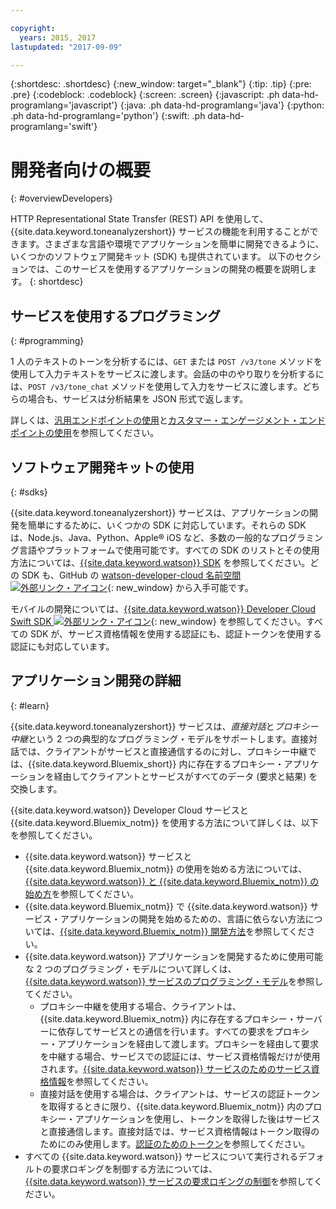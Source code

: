```yaml
---

copyright:
  years: 2015, 2017
lastupdated: "2017-09-09"

---
```


{:shortdesc: .shortdesc}
{:new_window: target="_blank"}
{:tip: .tip}
{:pre: .pre}
{:codeblock: .codeblock}
{:screen: .screen}
{:javascript: .ph data-hd-programlang='javascript'}
{:java: .ph data-hd-programlang='java'}
{:python: .ph data-hd-programlang='python'}
{:swift: .ph data-hd-programlang='swift'}

# 開発者向けの概要
{: #overviewDevelopers}

HTTP Representational State Transfer (REST) API を使用して、{{site.data.keyword.toneanalyzershort}} サービスの機能を利用することができます。さまざまな言語や環境でアプリケーションを簡単に開発できるように、いくつかのソフトウェア開発キット (SDK) も提供されています。
以下のセクションでは、このサービスを使用するアプリケーションの開発の概要を説明します。
{: shortdesc}

## サービスを使用するプログラミング
{: #programming}

1 人のテキストのトーンを分析するには、`GET` または `POST /v3/tone` メソッドを使用して入力テキストをサービスに渡します。会話の中のやり取りを分析するには、`POST /v3/tone_chat` メソッドを使用して入力をサービスに渡します。どちらの場合も、サービスは分析結果を JSON 形式で返します。

詳しくは、[汎用エンドポイントの使用](/docs/services/tone-analyzer/using-tone.html)と[カスタマー・エンゲージメント・エンドポイントの使用](/docs/services/tone-analyzer/using-tone-chat.html)を参照してください。

## ソフトウェア開発キットの使用
{: #sdks}

{{site.data.keyword.toneanalyzershort}} サービスは、アプリケーションの開発を簡単にするために、いくつかの SDK に対応しています。それらの SDK は、Node.js、Java、Python、Apple&reg; iOS など、多数の一般的なプログラミング言語やプラットフォームで使用可能です。すべての SDK のリストとその使用方法については、[{{site.data.keyword.watson}} SDK](/docs/services/watson/getting-started-sdks.html) を参照してください。どの SDK も、GitHub の [watson-developer-cloud 名前空間 ![外部リンク・アイコン](../../icons/launch-glyph.svg "外部リンク・アイコン")](https://github.com/watson-developer-cloud){: new_window} から入手可能です。

モバイルの開発については、[{{site.data.keyword.watson}} Developer Cloud Swift SDK ![外部リンク・アイコン](../../icons/launch-glyph.svg "外部リンク・アイコン")](https://github.com/watson-developer-cloud/swift-sdk){: new_window} を参照してください。すべての SDK が、サービス資格情報を使用する認証にも、認証トークンを使用する認証にも対応しています。

## アプリケーション開発の詳細
{: #learn}

{{site.data.keyword.toneanalyzershort}} サービスは、*直接対話*と*プロキシー中継*という 2 つの典型的なプログラミング・モデルをサポートします。直接対話では、クライアントがサービスと直接通信するのに対し、プロキシー中継では、{{site.data.keyword.Bluemix_short}} 内に存在するプロキシー・アプリケーションを経由してクライアントとサービスがすべてのデータ (要求と結果) を交換します。


{{site.data.keyword.watson}} Developer Cloud サービスと {{site.data.keyword.Bluemix_notm}} を使用する方法について詳しくは、以下を参照してください。

-   {{site.data.keyword.watson}} サービスと {{site.data.keyword.Bluemix_notm}} の使用を始める方法については、[{{site.data.keyword.watson}} と {{site.data.keyword.Bluemix_notm}} の始め方](/docs/services/watson/index.html)を参照してください。
-   {{site.data.keyword.Bluemix_notm}} で {{site.data.keyword.watson}} サービス・アプリケーションの開発を始めるための、言語に依らない方法については、[{{site.data.keyword.Bluemix_notm}} 開発方法](/docs/services/watson/getting-started-bluemix.html)を参照してください。
-   {{site.data.keyword.watson}} アプリケーションを開発するために使用可能な 2 つのプログラミング・モデルについて詳しくは、[{{site.data.keyword.watson}} サービスのプログラミング・モデル](/docs/services/watson/getting-started-develop.html)を参照してください。
    -   プロキシー中継を使用する場合、クライアントは、{{site.data.keyword.Bluemix_notm}} 内に存在するプロキシー・サーバーに依存してサービスとの通信を行います。すべての要求をプロキシー・アプリケーションを経由して渡します。プロキシーを経由して要求を中継する場合、サービスでの認証には、サービス資格情報だけが使用されます。[{{site.data.keyword.watson}} サービスのためのサービス資格情報](/docs/services/watson/getting-started-credentials.html)を参照してください。
    -   直接対話を使用する場合は、クライアントは、サービスの認証トークンを取得するときに限り、{{site.data.keyword.Bluemix_notm}} 内のプロキシー・アプリケーションを使用し、トークンを取得した後はサービスと直接通信します。直接対話では、サービス資格情報はトークン取得のためにのみ使用します。[認証のためのトークン](/docs/services/watson/getting-started-tokens.html)を参照してください。
-   すべての {{site.data.keyword.watson}} サービスについて実行されるデフォルトの要求ロギングを制御する方法については、[{{site.data.keyword.watson}} サービスの要求ロギングの制御](/docs/services/watson/getting-started-logging.html)を参照してください。
